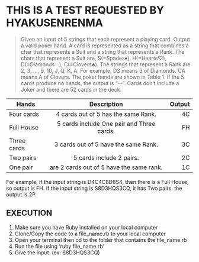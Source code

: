 # THIS IS A TEST REQUESTED BY HYAKUSENRENMA

>Given an input of 5 strings that each represent a playing card. Output a valid poker hand.
>A card is represented as a string that combines a char that represents a Suit and a string that represents a Rank.
>The chars that represent a Suit are, S(=Spades♠), H(=Hearts♡), D(=Diamonds♢), C(=Clovers♣). 
>The strings that represent a Rank are 2, 3, …, 9, 10, J, Q, K, A.
>For example, D3 means 3 of Diamonds. CA means A of Clovers.
>The poker hands are shown in Table 1. If the 5 cards produce no hands, the output is “--”.
>Cards don’t include a Joker and there are 52 cards in the deck.

| Hands         | Description                               | Output|
| ------------- |:-----------------------------------------:| -----:|
| Four cards    | 4 cards out of 5 has the same Rank.       | 4C    |
| Full House    | 5 cards include One pair and Three cards. | FH    |
| Three cards   | 3 cards out of 5 have the same Rank.      | 3C    |
| Two pairs     | 5 cards include 2 pairs.                  | 2C    |
| One pair      | are 2 cards out of 5 have the same rank.  | 1C    |

For example, if the input string is D4C4C8D8S4, then there is a Full House, so output is FH. 
If the input string is S8D3HQS3CQ, it has Two pairs. the output is 2P. 

## EXECUTION

1. Make sure you have Ruby installed on your local computer
2. Clone/Copy the code to a file_name.rb to your local computer
3. Open your terminal then cd to the folder that contains the file_name.rb
4. Run the file using ‘ruby file_name.rb’
5. Give the input. (ex: S8D3HQS3CQ)
